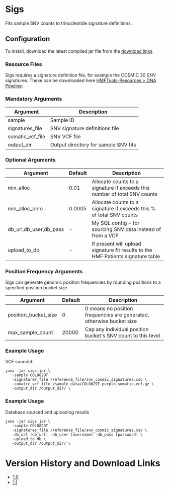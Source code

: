 # Sigs
Fits sample SNV counts to trinucleotide signature definitions.

## Configuration

To install, download the latest compiled jar file from the [download links](#version-history-and-download-links). 

### Resource Files
Sigs requires a signature definition file, for example the COSMIC 30 SNV signatures. 
These can be downloaded here  [HMFTools-Resources > DNA Pipeline](https://storage.googleapis.com/hmf-public/HMFtools-Resources/dna_pipeline/):

### Mandatory Arguments

Argument | Description 
---|---
sample | Sample ID
signatures_file | SNV signature definitions file
somatic_vcf_file | SNV VCF file
output_dir | Output directory for sample SNV fits

### Optional Arguments

Argument | Default | Description 
---|---|---
min_alloc| 0.01 | Allocate counts to a signature if exceeds this number of total SNV counts
min_alloc_perc| 0.0005 | Allocate counts to a signature if exceeds this % of total SNV counts
db_url,db_user,db_pass | - | My SQL config - for sourcing SNV data instead of from a VCF
upload_to_db | - | If present will upload signature fit results to the HMF Patients signature table
 
### Position Frequency Arguments
Sigs can generate genomic position frequencies by rounding positions to a specified position bucket size. 

Argument | Default | Description 
---|---|---
position_bucket_size | 0 | 0 means no position frequencies are generated, otherwise bucket size
max_sample_count | 20000 | Cap any individual position bucket's SNV count to this level 

### Example Usage

VCF sourced:
```
java -jar sigs.jar \
   -sample COLO829T 
   -signatures_file /reference_file/snv_cosmic_signatures.csv \
   -somatic_vcf_file /sample_data/COLO829T.purple.somatic.vcf.gz \
   -output_dir /output_dir/ \
```

### Example Usage

Database sourced and uploading results
```
java -jar sigs.jar \
   -sample COLO829T 
   -signatures_file /reference_file/snv_cosmic_signatures.csv \
   -db_url [db_url] -db_user [username] -db_pass [password] \
   -upload_to_db \
   -output_dir /output_dir/ \
```

# Version History and Download Links
- [1.0](https://github.com/hartwigmedical/hmftools/releases/tag/sigs-v1.0)
- [1.1](https://github.com/hartwigmedical/hmftools/releases/tag/sigs-v1.1)
